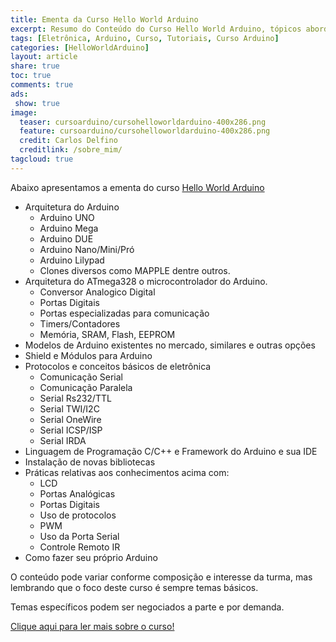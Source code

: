```yaml
---
title: Ementa da Curso Hello World Arduino
excerpt: Resumo do Conteúdo do Curso Hello World Arduino, tópicos abordados no curso.
tags: [Eletrônica, Arduino, Curso, Tutoriais, Curso Arduino]
categories: [HelloWorldArduino]
layout: article
share: true
toc: true
comments: true
ads:
 show: true
image:
  teaser: cursoarduino/cursohelloworldarduino-400x286.png
  feature: cursoarduino/cursohelloworldarduino-400x286.png
  credit: Carlos Delfino 
  creditlink: /sobre_mim/
tagcloud: true
---
```

Abaixo apresentamos a ementa do curso [Hello World Arduino](/helloworldarudino/)


 * Arquitetura do Arduino
   * Arduino UNO
   * Arduino Mega
   * Arduino DUE
   * Arduino Nano/Mini/Pró
   * Arduino Lilypad
   * Clones diversos como MAPPLE dentre outros. 
 * Arquitetura do ATmega328 o microcontrolador do Arduino.
   * Conversor Analogico Digital
   * Portas Digitais
   * Portas especializadas para comunicação
   * Timers/Contadores
   * Memória, SRAM, Flash, EEPROM
 * Modelos de Arduino existentes no mercado, similares e outras opções
 * Shield e Módulos para Arduino
 * Protocolos e conceitos básicos de eletrônica
   * Comunicação Serial
   * Comunicação Paralela
   * Serial Rs232/TTL
   * Serial TWI/I2C
   * Serial OneWire
   * Serial ICSP/ISP
   * Serial IRDA
 * Linguagem de Programação C/C++ e Framework do Arduino e sua IDE
 * Instalação de novas bibliotecas
 * Práticas relativas aos conhecimentos acima com:
   * LCD
   * Portas Analógicas
   * Portas Digitais
   * Uso de protocolos
   * PWM
   * Uso da Porta Serial
   * Controle Remoto IR
  * Como fazer seu próprio Arduino

O conteúdo pode variar conforme composição e interesse da turma, mas lembrando que o foco deste curso é sempre  temas básicos.

Temas específicos podem ser negociados a parte e por demanda.

<a href="/cursoarduino/Hello_World_Arduino/" class="btn-success">Clique aqui para ler mais sobre o curso!</a>
